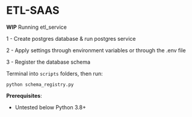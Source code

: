 # ETL-SAAS
**WIP**
Running etl_service

1 - Create postgres database & run postgres service

2 - Apply settings through environment variables or through the .env file

3 - Register the database schema

Terminal into  ``scripts`` folders, then run:
```
python schema_registry.py
```

**Prerequisites**:

- Untested below Python 3.8+